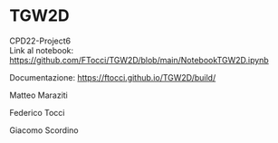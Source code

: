 # TGW2D

CPD22-Project6  
Link al notebook: https://github.com/FTocci/TGW2D/blob/main/NotebookTGW2D.ipynb

Documentazione: https://ftocci.github.io/TGW2D/build/

Matteo Maraziti 

Federico Tocci  

Giacomo Scordino
